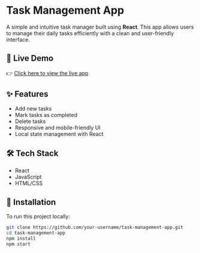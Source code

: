 # Task Management App

A simple and intuitive task manager built using **React**. This app allows users to manage their daily tasks efficiently with a clean and user-friendly interface.

## 🚀 Live Demo

👉 [Click here to view the live app](https://taskmanagementappwithreact.netlify.app/)

## ✨ Features

- Add new tasks
- Mark tasks as completed
- Delete tasks
- Responsive and mobile-friendly UI
- Local state management with React

## 🛠️ Tech Stack

- React
- JavaScript
- HTML/CSS



## 📂 Installation

To run this project locally:

```bash
git clone https://github.com/your-username/task-management-app.git
cd task-management-app
npm install
npm start
